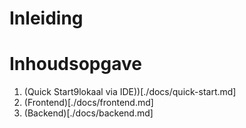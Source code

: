 # Inleiding 

# Inhoudsopgave
1. (Quick Start9lokaal via IDE))[./docs/quick-start.md]
2. (Frontend)[./docs/frontend.md]
3. (Backend)[./docs/backend.md]








